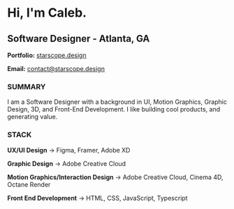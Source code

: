 # Hi, I'm Caleb.
## Software Designer - Atlanta, GA

**Portfolio:** [starscope.design](https://starscope.design)

**Email:** contact@starscope.design



### SUMMARY
I am a Software Designer with a background in UI, Motion Graphics, Graphic Design, 3D, and Front-End Development. 
I like building cool products, and generating value.



### STACK
**UX/UI Design** → Figma, Framer, Adobe XD

**Graphic Design** → Adobe Creative Cloud

**Motion Graphics/Interaction Design** → Adobe Creative Cloud, Cinema 4D, Octane Render

**Front End Development** → HTML, CSS, JavaScript, Typescript
